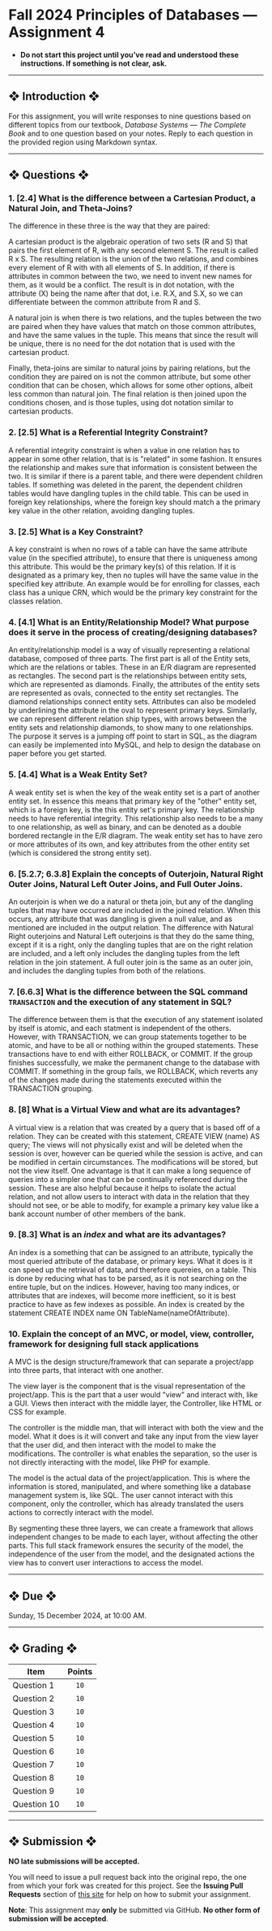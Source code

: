 # Fall 2024 Principles of Databases — Assignment 4

* **Do not start this project until you’ve read and understood these instructions. If something is not clear, ask.**

---

## ❖ Introduction ❖

For this assignment, you will write responses to nine questions based on different topics from our textbook, *Database Systems — The Complete Book* and to one question based on your notes. Reply to each question in the provided region using Markdown syntax.

---

## ❖ Questions ❖

### 1. [2.4] What is the difference between a Cartesian Product, a Natural Join, and Theta-Joins?
The difference in these three is the way that they are paired:

A cartesian product is the algebraic operation of two sets (R and S) that pairs the first element of R, with any second element S. The result is called R x S. The resulting relation is the union of the two relations, and combines every element of R with with all elements of S. In addition, if there is attributes in common between the two, we need to invent new names for them, as it would be a conflict. The result is in dot notation, with the attribute (X) being the name after that dot, i.e. R.X, and S.X, so we can differentiate between the common attribute from R and S.

A natural join is when there is two relations, and the tuples between the two are paired when they have values that match on those common attributes, and have the same values in the tuple. This means that since the result will be unique, there is no need for the dot notation that is used with the cartesian product.

Finally, theta-joins are similar to natural joins by pairing relations, but the condition they are paired on is not the common attribute, but some other condition that can be chosen, which allows for some other options, albeit less common than natural join. The final relation is then joined upon the conditions chosen, and is those tuples, using dot notation similar to cartesian products.


### 2. [2.5] What is a Referential Integrity Constraint?

A referential integrity constraint is when a value in one relation has to appear in some other relation, that is is "related" in some fashion. It ensures the relationship and makes sure that information is consistent between the two. It is similar if there is a parent table, and there were dependent children tables. If something was deleted in the parent, the dependent children tables would have dangling tuples in the child table. This can be used in foreign key relationships, where the foreign key should match a the primary key value in the other relation, avoiding dangling tuples.

###  3. [2.5] What is a Key Constraint?

A key constraint is when no rows of a table can have the same attribute value (in the specified attribute), to ensure that there is uniqueness among this attribute. This would be the primary key(s) of this relation. If it is designated as a primary key, then no tuples will have the same value in the specified key attribute. An example would be for enrolling for classes, each class has a unique CRN, which would be the primary key constraint for the classes relation.

### 4. [4.1] What is an Entity/Relationship Model? What purpose does it serve in the process of creating/designing databases?

An entity/relationship model is a way of visually representing a relational database, composed of three parts. The first part is all of the Entity sets, which are the relations or tables. These in an E/R diagram are represented as rectangles. The second part is the relationships between entity sets, which are represented as diamonds. Finally, the attributes of the entity sets are represented as ovals, connected to the entity set rectangles. The diamond relationships connect entity sets. Attributes can also be modeled by underlining the attribute in the oval to represent primary keys. Similarly, we can represent different relation ship types, with arrows between the entity sets and relationship diamonds, to show many to one relationships. The purpose it serves is a jumping off point to start in SQL, as the diagram can easily be implemented into MySQL, and help to design the database on paper before you get started.

### 5. [4.4] What is a Weak Entity Set?

A weak entity set is when the key of the weak entity set is a part of another entity set. In essence this means that primary key of the "other" entity set, which is a foreign key, is the this entity set's primary key. The relationship needs to have referential integrity. This relationship also needs to be a many to one relationship, as well as binary, and can be denoted as a double bordered rectangle in the E/R diagram. The weak entity set has to have zero or more attributes of its own, and key attributes from the other entity set (which is considered the strong entity set).

### 6. [5.2.7; 6.3.8] Explain the concepts of Outerjoin, Natural Right Outer Joins, Natural Left Outer Joins, and Full Outer Joins.

An outerjoin is when we do a natural or theta join, but any of the dangling tuples that may have occurred are included in the joined relation. When this occurs, any attribute that was dangling is given a null value, and as mentioned are included in the output relation. The difference with Natural Right outerjoins and Natural Left outerjoins is that they do the same thing, except if it is a right, only the dangling tuples that are on the right relation are included, and a left only includes the dangling tuples from the left relation in the join statement. A full outer join is the same as an outer join, and includes the dangling tuples from both of the relations.

### 7. [6.6.3] What is the difference between the SQL command `TRANSACTION` and the execution of any statement in SQL?

The difference between them is that the execution of any statement isolated by itself is atomic, and each statment is independent of the others. However, with TRANSACTION, we can group statements together to be atomic, and have to be all or nothing within the grouped statements. These transactions have to end with either ROLLBACK, or COMMIT. If the group finishes successfully, we make the permanent change to the database with COMMIT. If something in the group fails, we ROLLBACK, which reverts any of the changes made during the statements executed within the TRANSACTION grouping.

### 8. [8] What is a Virtual View and what are its advantages?

A virtual view is a relation that was created by a query that is based off of a relation. They can be created with this statement, CREATE VIEW (name) AS query; The views will not physically exist and will be deleted when the session is over, however can be queried while the session is active, and can be modified in certain circumstances. The modifications will be stored, but not the view itself. One advantage is that it can make a long sequence of queries into a simpler one that can be continually referenced during the session. These are also helpful because it helps to isolate the actual relation, and not allow users to interact with data in the relation that they should not see, or be able to modify, for example a primary key value like a bank account number of other members of the bank.

### 9. [8.3] What is an *index* and what are its advantages?

An index is a something that can be assigned to an attribute, typically the most queried attribute of the database, or primary keys. What it does is it can speed up the retrieval of data, and therefore quereies, on a table. This is done by reducing what has to be parsed, as it is not searching on the entire tuple, but on the indices. However, having too many indices, or attributes that are indexes, will become more inefficient, so it is best practice to have as few indexes as possible. An index is created by the statement CREATE INDEX name ON TableName(nameOfAttribute).

### 10. Explain the concept of an MVC, or model, view, controller, framework for designing full stack applications

A MVC is the design structure/framework that can separate a project/app into three parts, that interact with one another.

The view layer is the component that is the visual representation of the project/app. This is the part that a user would "view" and interact with, like a GUI. Views then interact with the middle layer, the Controller, like HTML or CSS for example.

The controller is the middle man, that will interact with both the view and the model. What it does is it will convert and take any input from the view layer that the user did, and then interact with the model to make the modifications. The controller is what enables the separation, so the user is not directly interacting with the model, like PHP for example.

The model is the actual data of the project/application. This is where the information is stored, manipulated, and where something like a database management system is, like SQL. The user cannot interact with this component, only the controller, which has already translated the users actions to correctly interact with the model.

By segmenting these three layers, we can create a framework that allows independent changes to be made to each layer, without affecting the other parts. This full stack framework ensures the security of the model, the independence of the user from the model, and the designated actions the view has to convert user interactions to access the model.

---

## ❖ Due ❖

Sunday, 15 December 2024, at 10:00 AM.

---

## ❖ Grading ❖

| Item        | Points |
|-------------|:------:|
| Question 1  | `10`   |
| Question 2  | `10`   |
| Question 3  | `10`   |
| Question 4  | `10`   |
| Question 5  | `10`   |
| Question 6  | `10`   |
| Question 7  | `10`   |
| Question 8  | `10`   |
| Question 9  | `10`   |
| Question 10 | `10`   |

---

## ❖ Submission ❖

**NO late submissions will be accepted.**

You will need to issue a pull request back into the original repo, the one from which your fork was created for this project. See the **Issuing Pull Requests** section of [this site](http://code-warrior.github.io/tutorials/git/github/index.html) for help on how to submit your assignment.

**Note**: This assignment may **only** be submitted via GitHub. **No other form of submission will be accepted**.
